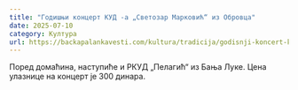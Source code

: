 ```yaml
---
title: "Годишњи концерт КУД -а „Светозар Марковић“ из Обровца"
date: 2025-07-10
category: Култура
url: https://backapalankavesti.com/kultura/tradicija/godisnji-koncert-kud-a-svetozar-markovic-iz-obrovca/
---
```


Поред домаћина, наступиће и РКУД „Пелагић“ из Бања Луке. Цена улазнице на концерт је 300 динара.
